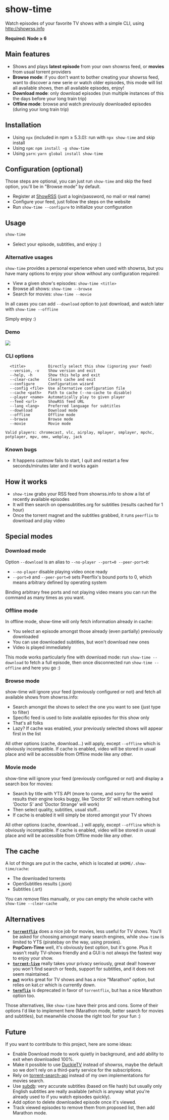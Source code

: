 # show-time

Watch episodes of your favorite TV shows with a simple CLI, using http://showrss.info

**Required: Node ≥ 6**

## Main features

* Shows and plays **latest episode** from your own showrss feed, or **movies** from usual torrent providers
* **Browse mode**: if you don't want to bother creating your showrss feed, want to discover a new serie or watch older episodes, this mode will list all available shows, then all available episodes, enjoy!
* **Download mode**: only download episodes (run multiple instances of this the days before your long train trip)
* **Offline mode**: browse and watch previously downloaded episodes (during your long train trip)

## Installation

* Using `npx` (included in npm ≥ 5.3.0): run with ``npx show-time`` and skip install
* Using `npm`: ``npm install -g show-time``
* Using `yarn`: ``yarn global install show-time``

## Configuration (optional)

Those steps are optional, you can just run `show-time` and skip the feed option, you'll be in "Browse mode" by default.

* Register at [ShowRSS](http://showrss.info) (just a login/password, no mail or real name)
* Configure your feed, just follow the steps on the website
* Run ``show-time --configure`` to initialize your configuration

## Usage

```sh
show-time
```

* Select your episode, subtitles, and enjoy :)

### Alternative usages

`show-time` provides a personal experience when used with showrss, but you have many options to enjoy your show without any configuration required:

* View a given show's episodes: `show-time <title>`
* Browse all shows: `show-time --browse`
* Search for movies: `show-time --movie`

In all cases you can add `--download` option to just download, and watch later with `show-time --offline`

Simply enjoy :)

### Demo

![](https://github.com/naholyr/show-time/raw/master/screencast.gif)

### CLI options

```
  <title>          Directly select this show (ignoring your feed)
  --version, -v    Show version and exit
  --help, -h       Show this help and exit
  --clear-cache    Clears cache and exit
  --configure      Configuration wizard
  --config <file>  Use alternative configuration file
  --cache <path>   Path to cache (--no-cache to disable)
  --player <name>  Automatically play to given player
  --feed <url>     ShowRSS feed URL
  --lang <lang>    Preferred language for subtitles
  --download       Download mode
  --offline        Offline mode
  --browse         Browse mode
  --movie          Movie mode

Valid players: chromecast, vlc, airplay, mplayer, smplayer, mpchc, potplayer, mpv, omx, webplay, jack
```

### Known bugs

* It happens castnow fails to start, I quit and restart a few seconds/minutes later and it works again

## How it works

* ``show-time`` grabs your RSS feed from showrss.info to show a list of recently available episodes
* It will then search on opensubtitles.org for subtitles (results cached for 1 hour)
* Once the torrent magnet and the subtitles grabbed, it runs ``peerflix`` to download and play video

## Special modes

### Download mode

Option ``--download`` is an alias to ``--no-player --port=0 --peer-port=0``:

* ``--no-player`` disable playing video once ready
* ``--port=0`` and ``--peer-port=0`` sets Peerflix's bound ports to 0, which means arbitrary defined by operating system

Binding arbitrary free ports and not playing video means you can run the command as many times as you want.

### Offline mode

In offline mode, show-time will only fetch information already in cache:

* You select an episode amongst those already (even partially) previously downloaded
* You can use downloaded subtitles, but won't download new ones
* Video is played immediately

This mode works particularly fine with download mode: run ``show-time --download`` to fetch a full episode, then once disconnected run ``show-time --offline`` and here you go :)

### Browse mode

show-time will ignore your feed (previously configured or not) and fetch all available shows from showrss.info:

* Search amongst the shows to select the one you want to see (just type to filter)
* Specific feed is used to liste available episodes for this show only
* That's all folks
* Lazy? If cache was enabled, your previously selected shows will appear first in the list

All other options (cache, download…) will apply, except `--offline` which is obviously incompatible. If cache is enabled, video will be stored in usual place and will be accessible from Offline mode like any other.

### Movie mode

show-time will ignore your feed (previously configured or not) and display a search box for movies:

* Search by title with YTS API (more to come, and sorry for the weird results their engine looks buggy, like 'Doctor St' will return nothing but 'Doctor S' and 'Doctor Strange' will work)
* Then select quality, subtitles, usual stuff…
* If cache is enabled it will simply be stored amongst your TV shows

All other options (cache, download…) will apply, except `--offline` which is obviously incompatible. If cache is enabled, video will be stored in usual place and will be accessible from Offline mode like any other.

## The cache

A lot of things are put in the cache, which is located at ``$HOME/.show-time/cache``:

* The downloaded torrents
* OpenSubtitles results (.json)
* Subtitles (.srt)

You can remove files manually, or you can empty the whole cache with ``show-time --clear-cache``

## Alternatives

* [**`torrentflix`**](https://github.com/ItzBlitz98/torrentflix) does a nice job for movies, less useful for TV shows. You'll be asked for choosing amongst many search engines, while `show-time` is limited to YTS (piratebay on the way, using proxies).
* **PopCorn-Time** well, it's obviously best option, but it's gone. Plus it wasn't really TV-shows friendly and a GUI is not always the fastest way to enjoy your show.
* [**`torrent-live`**](https://github.com/Ayms/torrent-live) really takes your privacy seriously, great deal! however you won't find search or feeds, support for subtitles, and it does not seem maintained.
* [**`pw3`**](https://github.com/ewnd9/pw3) works great for TV shows and has a nice "Marathon" option, but relies on kat.cr which is currently down.
* [**`termflix`**](https://github.com/asarode/termflix) is deprecated in favor of `torrentflix`, but has a nice Marathon option too.

Those alternatives, like `show-time` have their pros and cons. Some of their options I'd like to implement here (Marathon mode, better search for movies and subtitles), but meanwhile choose the right tool for your fun :)

## Future

If you want to contribute to this project, here are some ideas:

* Enable Download mode to work quietly in background, and add ability to exit when downloaded 100%.
* Make it possible to use [DuckieTV](http://schizoduckie.github.io/DuckieTV/) instead of showrss, maybe the default so we don't rely on a third-party service for the subscriptions.
* Rely on [torrent-search-api](https://github.com/JimmyLaurent/torrent-search-api) instead of my own implementations for movies search.
* Use [subdb](https://github.com/arshad/subdb-cli): very accurate subtitles (based on file hash) but usually only English subtitles are really available (which is anyway what you're already used to if you watch episodes quickly).
* Add option to delete downloaded episode once it's viewed.
* Track viewed episodes to remove them from proposed list, then add Marathon mode.
